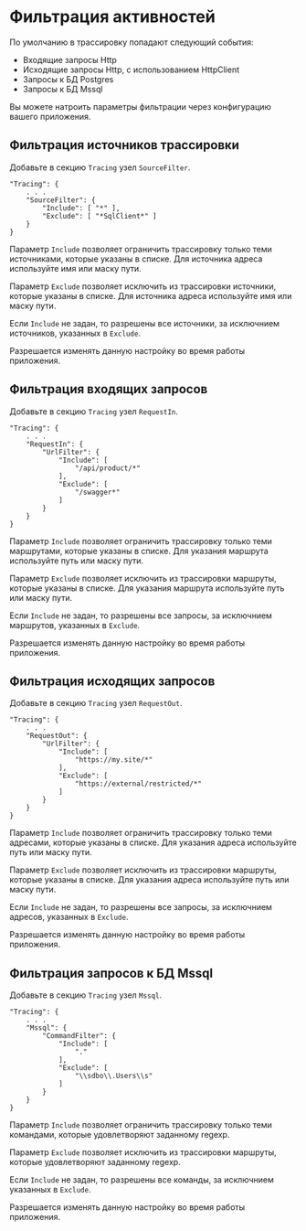 # Фильтрация активностей

По умолчанию в трассировку попадают следующий события:

- Входящие запросы Http
- Исходящие запросы Http, с использованием HttpClient
- Запросы к БД Postgres
- Запросы к БД Mssql

Вы можете натроить параметры фильтрации через конфигурацию вашего приложения.

## Фильтрация источников трассировки

Добавьте в секцию `Tracing` узел `SourceFilter`.

```
"Tracing": {
    . . .
    "SourceFilter": {
        "Include": [ "*" ],
        "Exclude": [ "*SqlClient*" ]
    }
}
```

Параметр `Include` позволяет ограничить трассировку только теми источниками, которые указаны в списке. Для источника адреса используйте имя или маску пути.

Параметр `Exclude` позволяет исключить из трассировки источники, которые указаны в списке.  Для источника адреса используйте имя или маску пути.

Если `Include` не задан, то разрешены все источники, за исключнием источников, указанных в `Exclude`.

Разрешается изменять данную настройку во время работы приложения.


## Фильтрация входящих запросов

Добавьте в секцию `Tracing` узел `RequestIn`.

```
"Tracing": {
    . . .
    "RequestIn": {
        "UrlFilter": {
            "Include": [
                "/api/product/*"
            ],
            "Exclude": [
                "/swagger*"
            ]
        }
    }
}
```

Параметр `Include` позволяет ограничить трассировку только теми маршрутами, которые указаны в списке. Для указания маршрута используйте путь или маску пути.

Параметр `Exclude` позволяет исключить из трассировки маршруты, которые указаны в списке. Для указания маршрута используйте путь или маску пути.

Если `Include` не задан, то разрешены все запросы, за исключнием маршрутов, указанных в `Exclude`.

Разрешается изменять данную настройку во время работы приложения.

## Фильтрация исходящих запросов

Добавьте в секцию `Tracing` узел `RequestOut`.

```
"Tracing": {
    . . .
    "RequestOut": {
        "UrlFilter": {
            "Include": [
                "https://my.site/*"
            ],
            "Exclude": [
                "https://external/restricted/*"
            ]
        }
    }
}
```

Параметр `Include` позволяет ограничить трассировку только теми адресами, которые указаны в списке. Для указания адреса используйте путь или маску пути.

Параметр `Exclude` позволяет исключить из трассировки маршруты, которые указаны в списке. Для указания адреса используйте путь или маску пути.

Если `Include` не задан, то разрешены все запросы, за исключнием адресов, указанных в `Exclude`.

Разрешается изменять данную настройку во время работы приложения.


## Фильтрация запросов к БД Mssql

Добавьте в секцию `Tracing` узел `Mssql`.

```
"Tracing": {
    . . .
    "Mssql": {
        "CommandFilter": {
            "Include": [
                "."
            ],
            "Exclude": [
                "\\sdbo\\.Users\\s"
            ]
        }
    }
}
```

Параметр `Include` позволяет ограничить трассировку только теми командами, которые удовлетворяют заданному regexp.

Параметр `Exclude` позволяет исключить из трассировки маршруты, которые удовлетворяют заданному regexp.

Если `Include` не задан, то разрешены все команды, за исключнием указанных в `Exclude`.

Разрешается изменять данную настройку во время работы приложения.
